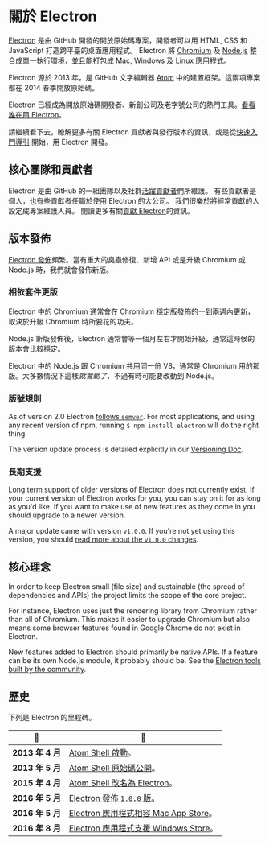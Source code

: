 # 關於 Electron

[Electron](https://electronjs.org) 是由 GitHub 開發的開放原始碼專案，開發者可以用 HTML, CSS 和 JavaScript 打造跨平臺的桌面應用程式。 Electron 將 [Chromium](https://www.chromium.org/Home) 及 [Node.js](https://nodejs.org) 整合成單一執行環境，並且能打包成 Mac, Windows 及 Linux 應用程式。

Electron 源於 2013 年，是 GitHub 文字編輯器 [Atom](https://atom.io) 中的建置框架。這兩項專案都在 2014 春季開放原始碼。

Electron 已經成為開放原始碼開發者、新創公司及老字號公司的熱門工具。[看看誰在用 Electron](https://electronjs.org/apps)。

請繼續看下去，瞭解更多有關 Electron 貢獻者與發行版本的資訊，或是從[快速入門導引](quick-start.md) 開始，用 Electron 開發。

## 核心團隊和貢獻者

Electron 是由 GitHub 的一組團隊以及社群[活躍貢獻者](https://github.com/electron/electron/graphs/contributors)們所維護。 有些貢獻者是個人，也有些貢獻者任職於使用 Electron 的大公司。 我們很樂於將經常貢獻的人設定成專案維護人員。 閱讀更多有關[貢獻 Electron](https://github.com/electron/electron/blob/master/CONTRIBUTING.md)的資訊。

## 版本發佈

[Electron 發佈](https://github.com/electron/electron/releases)頻繁。當有重大的臭蟲修復、新增 API 或是升級 Chromium 或 Node.js 時，我們就會發佈新版。

### 相依套件更版

Electron 中的 Chromium 通常會在 Chromium 穩定版發佈的一到兩週內更新，取決於升級 Chromium 時所要花的功夫。

Node.js 新版發佈後，Electron 通常會等一個月左右才開始升級，通常這時候的版本會比較穩定。

Electron 中的 Node.js 跟 Chromium 共用同一份 V8，通常是 Chromium 用的那版。大多數情況下這樣*就會動了*，不過有時可能要改動到 Node.js。

### 版號規則

As of version 2.0 Electron [follows `semver`](http://semver.org). For most applications, and using any recent version of npm, running `$ npm install electron` will do the right thing.

The version update process is detailed explicitly in our [Versioning Doc](electron-versioning.md).

### 長期支援

Long term support of older versions of Electron does not currently exist. If your current version of Electron works for you, you can stay on it for as long as you'd like. If you want to make use of new features as they come in you should upgrade to a newer version.

A major update came with version `v1.0.0`. If you're not yet using this version, you should [read more about the `v1.0.0` changes](https://electronjs.org/blog/electron-1-0).

## 核心理念

In order to keep Electron small (file size) and sustainable (the spread of dependencies and APIs) the project limits the scope of the core project.

For instance, Electron uses just the rendering library from Chromium rather than all of Chromium. This makes it easier to upgrade Chromium but also means some browser features found in Google Chrome do not exist in Electron.

New features added to Electron should primarily be native APIs. If a feature can be its own Node.js module, it probably should be. See the [Electron tools built by the community](https://electronjs.org/community).

## 歷史

下列是 Electron 的里程碑。

| :calendar:     | :tada:                                                                                                 |
| -------------- | ------------------------------------------------------------------------------------------------------ |
| **2013 年 4 月** | [Atom Shell 啟動](https://github.com/electron/electron/commit/6ef8875b1e93787fa9759f602e7880f28e8e6b45)。 |
| **2013 年 5 月** | [Atom Shell 原始碼公開](http://blog.atom.io/2014/05/06/atom-is-now-open-source.html)。                       |
| **2015 年 4 月** | [Atom Shell 改名為 Electron](https://github.com/electron/electron/pull/1389)。                             |
| **2016 年 5 月** | [Electron 發佈 `1.0.0` 版](https://electronjs.org/blog/electron-1-0)。                                     |
| **2016 年 5 月** | [Electron 應用程式相容 Mac App Store](https://electronjs.org/docs/tutorial/mac-app-store-submission-guide)。  |
| **2016 年 8 月** | [Electron 應用程式支援 Windows Store](https://electronjs.org/docs/tutorial/windows-store-guide)。             |